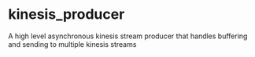 # kinesis_producer
A high level asynchronous kinesis stream producer that handles buffering and sending to multiple kinesis streams
